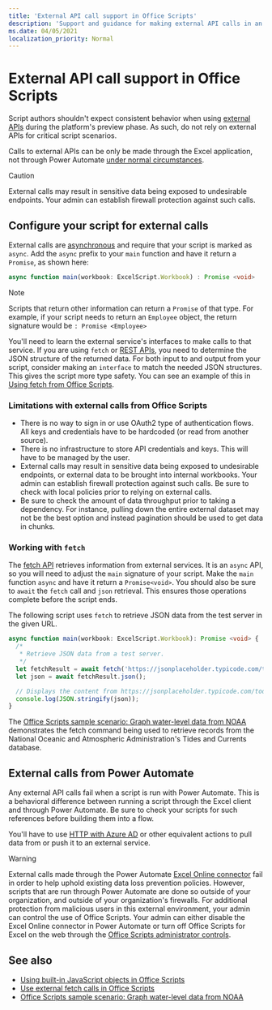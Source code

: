 ```yaml
---
title: 'External API call support in Office Scripts'
description: 'Support and guidance for making external API calls in an Office Script.'
ms.date: 04/05/2021
localization_priority: Normal
---
```


# External API call support in Office Scripts

Script authors shouldn't expect consistent behavior when using [external APIs](https://developer.mozilla.org/docs/Web/API) during the platform's preview phase. As such, do not rely on external APIs for critical script scenarios.

Calls to external APIs can be only be made through the Excel application, not through Power Automate [under normal circumstances](#external-calls-from-power-automate).

> [!CAUTION]
> External calls may result in sensitive data being exposed to undesirable endpoints. Your admin can establish firewall protection against such calls.

## Configure your script for external calls

External calls are [asynchronous](https://developer.mozilla.org/docs/Learn/JavaScript/Asynchronous/Async_await) and require that your script is marked as `async`. Add the `async` prefix to your `main` function and have it return a `Promise`, as shown here:

```typescript
async function main(workbook: ExcelScript.Workbook) : Promise <void>
```

> [!NOTE]
> Scripts that return other information can return a `Promise` of that type. For example, if your script needs to return an `Employee` object, the return signature would be `: Promise <Employee>`

You'll need to learn the external service's interfaces to make calls to that service. If you are using `fetch` or [REST APIs](https://wikipedia.org/wiki/Representational_state_transfer), you need to determine the JSON structure of the returned data. For both input to and output from your script, consider making an `interface` to match the needed JSON structures. This gives the script more type safety. You can see an example of this in [Using fetch from Office Scripts](../resources/samples/external-calls.md).

### Limitations with external calls from Office Scripts

* There is no way to sign in or use OAuth2 type of authentication flows. All keys and credentials have to be hardcoded (or read from another source).
* There is no infrastructure to store API credentials and keys. This will have to be managed by the user.
* External calls may result in sensitive data being exposed to undesirable endpoints, or external data to be brought into internal workbooks. Your admin can establish firewall protection against such calls. Be sure to check with local policies prior to relying on external calls.
* Be sure to check the amount of data throughput prior to taking a dependency. For instance, pulling down the entire external dataset may not be the best option and instead pagination should be used to get data in chunks.

### Working with `fetch`

The [fetch API](https://developer.mozilla.org/docs/Web/API/Fetch_API) retrieves information from external services. It is an `async` API, so you will need to adjust the `main` signature of your script. Make the `main` function `async` and have it return a `Promise<void>`. You should also be sure to `await` the `fetch` call and `json` retrieval. This ensures those operations complete before the script ends.

The following script uses `fetch` to retrieve JSON data from the test server in the given URL.

```TypeScript
async function main(workbook: ExcelScript.Workbook): Promise <void> {
  /* 
   * Retrieve JSON data from a test server.
   */
  let fetchResult = await fetch('https://jsonplaceholder.typicode.com/todos/1');
  let json = await fetchResult.json();

  // Displays the content from https://jsonplaceholder.typicode.com/todos/1
  console.log(JSON.stringify(json));
}
```

The [Office Scripts sample scenario: Graph water-level data from NOAA](../resources/scenarios/noaa-data-fetch.md) demonstrates the fetch command being used to retrieve records from the National Oceanic and Atmospheric Administration's Tides and Currents database.

## External calls from Power Automate

Any external API calls fail when a script is run with Power Automate. This is a behavioral difference between running a script through the Excel client and through Power Automate. Be sure to check your scripts for such references before building them into a flow.

You'll have to use [HTTP with Azure AD](/connectors/webcontents/) or other equivalent actions to pull data from or push it to an external service.

> [!WARNING]
> External calls made through the Power Automate [Excel Online connector](/connectors/excelonlinebusiness) fail in order to help uphold existing data loss prevention policies. However, scripts that are run through Power Automate are done so outside of your organization, and outside of your organization's firewalls. For additional protection from malicious users in this external environment, your admin can control the use of Office Scripts. Your admin can either disable the Excel Online connector in Power Automate or turn off Office Scripts for Excel on the web through the [Office Scripts administrator controls](/microsoft-365/admin/manage/manage-office-scripts-settings).

## See also

* [Using built-in JavaScript objects in Office Scripts](javascript-objects.md)
* [Use external fetch calls in Office Scripts](../resources/samples/external-fetch-calls.md)
* [Office Scripts sample scenario: Graph water-level data from NOAA](../resources/scenarios/noaa-data-fetch.md)
